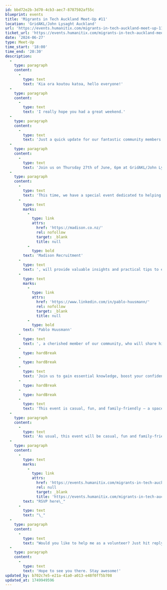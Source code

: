 ```yaml
---
id: bbd72e2b-3d70-4cb3-aec7-8787502af55c
blueprint: events
title: 'Migrants in Tech Auckland Meet-Up #11'
location: 'GridAKL/John Lysaght Auckland'
url: 'https://events.humanitix.com/migrants-in-tech-auckland-meet-up-11'
ticket_url: 'https://events.humanitix.com/migrants-in-tech-auckland-meet/tickets'
date: '2024-06-27'
type: Meet-Up
time_start: '18:00'
time_end: '20:30'
description:
  -
    type: paragraph
    content:
      -
        type: text
        text: 'Kia ora koutou katoa, hello everyone!'
  -
    type: paragraph
    content:
      -
        type: text
        text: 'I really hope you had a great weekend.'
  -
    type: paragraph
    content:
      -
        type: text
        text: 'Just a quick update for our fantastic community members like you: our upcoming in-person meetup is live!'
  -
    type: paragraph
    content:
      -
        type: text
        text: 'Join us on Thursday 27th of June, 6pm at GridAKL/John Lysaght for our next Migrants in Tech Auckland Meet-Up.'
  -
    type: paragraph
    content:
      -
        type: text
        text: 'This time, we have a special event dedicated to helping you craft standout CVs and cover letters. This informative session, in collaboration with '
      -
        type: text
        marks:
          -
            type: link
            attrs:
              href: 'https://madison.co.nz/'
              rel: nofollow
              target: _blank
              title: null
          -
            type: bold
        text: 'Madison Recruitment'
      -
        type: text
        text: ', will provide valuable insights and practical tips to enhance your job application skills, ensuring you make a strong impression on potential employers. We will also hear from '
      -
        type: text
        marks:
          -
            type: link
            attrs:
              href: 'https://www.linkedin.com/in/pablo-huusmann/'
              rel: nofollow
              target: _blank
              title: null
          -
            type: bold
        text: 'Pablo Huusmann'
      -
        type: text
        text: ', a cherished member of our community, who will share his inspiring journey and the lessons he learned while securing employment in Aotearoa New Zealand.'
      -
        type: hardBreak
      -
        type: hardBreak
      -
        type: text
        text: 'Join us to gain essential knowledge, boost your confidence, and network with fellow migrants.'
      -
        type: hardBreak
      -
        type: hardBreak
      -
        type: text
        text: 'This event is casual, fun, and family-friendly – a space for you to connect with our migrant community. Pizza and beverages will be provided.'
  -
    type: paragraph
    content:
      -
        type: text
        text: 'As usual, this event will be casual, fun and family-friendly!'
  -
    type: paragraph
    content:
      -
        type: text
        marks:
          -
            type: link
            attrs:
              href: 'https://events.humanitix.com/migrants-in-tech-auckland-meet-up-11'
              rel: null
              target: _blank
              title: 'https://events.humanitix.com/migrants-in-tech-auckland-meet-up-11'
        text: "RSVP here\_"
      -
        type: text
        text: "\_"
  -
    type: paragraph
    content:
      -
        type: text
        text: "Would you like to help me as a volunteer? Just hit reply \_"
  -
    type: paragraph
    content:
      -
        type: text
        text: 'Hope to see you there. Stay awesome!'
updated_by: b702c7e5-e21a-41a0-a013-e48f0ff5b708
updated_at: 1749949596
---
```

